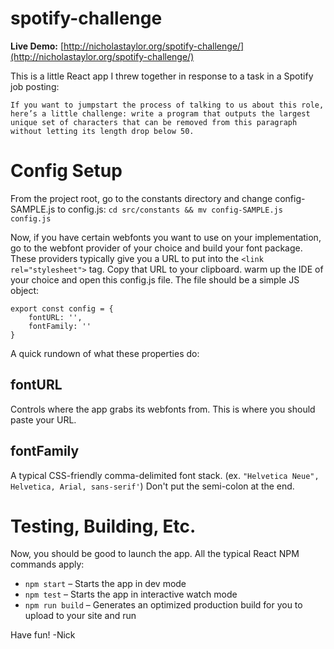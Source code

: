 # spotify-challenge

**Live Demo:** [http://nicholastaylor.org/spotify-challenge/](http://nicholastaylor.org/spotify-challenge/)

This is a little React app I threw together in response to a task in a Spotify job posting:
```
If you want to jumpstart the process of talking to us about this role, here’s a little challenge: write a program that outputs the largest unique set of characters that can be removed from this paragraph without letting its length drop below 50.
```

# Config Setup

From the project root, go to the constants directory and change config-SAMPLE.js to config.js:
`cd src/constants && mv config-SAMPLE.js config.js`

Now, if you have certain webfonts you want to use on your implementation, go to the webfont provider of your choice and build your font package. These providers typically give you a URL to put into the `<link rel="stylesheet">` tag. Copy that URL to your clipboard. warm up the IDE of your choice and open this config.js file. The file should be a simple JS object:

```
export const config = {
    fontURL: '',
    fontFamily: ''
}
```

A quick rundown of what these properties do:

## fontURL
Controls where the app grabs its webfonts from. This is where you should paste your URL.

## fontFamily
A typical CSS-friendly comma-delimited font stack. (ex. `"Helvetica Neue", Helvetica, Arial, sans-serif'`)  Don't put the semi-colon at the end.

# Testing, Building, Etc.

Now, you should be good to launch the app. All the typical React NPM commands apply:
* `npm start` – Starts the app in dev mode
* `npm test` – Starts the app in interactive watch mode
* `npm run build`  – Generates an optimized production build for you to upload to your site and run

Have fun!
-Nick
